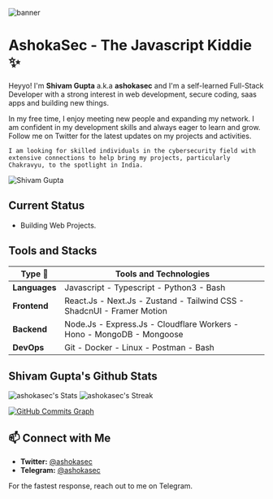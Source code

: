 ![banner](https://raw.githubusercontent.com/ashokasec/ashokasec/refs/heads/main/public/images/banner.jpeg)


# AshokaSec - The Javascript Kiddie ✨

Heyyo! I'm **Shivam Gupta** a.k.a **ashokasec** and I'm a self-learned Full-Stack Developer with a strong interest in web development, secure coding, saas apps and building new things.

In my free time, I enjoy meeting new people and expanding my network. I am confident in my development skills and always eager to learn and grow. Follow me on Twitter for the latest updates on my projects and activities.

`I am looking for skilled individuals in the cybersecurity field with extensive connections to help bring my projects, particularly Chakravyu, to the spotlight in India.`

<img src="https://komarev.com/ghpvc/?username=ashokasec&label=Profile%20views&color=0085ff&style=for-the-badge" alt="Shivam Gupta" />

## Current Status

- Building Web Projects.

## Tools and Stacks

| **Type 🦥**   | Tools and Technologies                                                                     |
| ------------- | ------------------------------------------------------------------------------------------ |
| **Languages** | Javascript - Typescript - Python3 - Bash                                                   |
| **Frontend**  | React.Js - Next.Js - Zustand - Tailwind CSS - ShadcnUI - Framer Motion                     |
| **Backend**   | Node.Js - Express.Js - Cloudflare Workers - Hono - MongoDB - Mongoose                      |
| **DevOps**    | Git - Docker - Linux - Postman - Bash                                                      |

## Shivam Gupta's Github Stats

![ashokasec's Stats](https://github-readme-stats.vercel.app/api?username=ashokasec&theme=algolia&show_icons=true&hide_border=true&count_private=true) ![ashokasec's Streak](https://github-readme-streak-stats.herokuapp.com/?user=ashokasec&theme=algolia&hide_border=true)

<a href="https://www.github.com/ashokasec"><img src="https://github-readme-activity-graph.vercel.app/graph?username=ashokasec&theme=react-dark" alt="GitHub Commits Graph" /></a>

## 📫 Connect with Me

- **Twitter:** [@ashokasec](https://x.com/ashokasec)
- **Telegram:** [@ashokasec](https://t.me/ashokasec)

For the fastest response, reach out to me on Telegram.